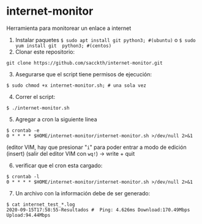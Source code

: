 # internet-monitor
Herramienta para monitorear un enlace a internet
1. Instalar paquetes
`$ sudo apt install git python3; #(ubuntu)` o 
`$ sudo yum install git  python3; #(centos)`
2. Clonar este repositorio:
```
git clone https://github.com/sacckth/internet-monitor.git
```
3. Asegurarse que el script tiene permisos de ejecución:
```
$ sudo chmod +x internet-monitor.sh; # una sola vez
```
4. Correr el script:
```
$ ./internet-monitor.sh
```
5. Agregar a cron la siguiente linea 
```
$ crontab -e 
0 * * * * $HOME/internet-monitor/internet-monitor.sh >/dev/null 2>&1
```
(editor VIM, hay que presionar "`i`" para poder entrar a modo de edición (insert)
(salir del editor VIM con `wq!`) -> write + quit

6. verificar que el cron esta cargado:
```
$ crontab -l
0 * * * * $HOME/internet-monitor/internet-monitor.sh >/dev/null 2>&1
```
7. Un archivo con la información debe de ser generado:
```
$ cat internet_test_*.log
2020-09-15T17:58:55-Resultados #  Ping: 4.626ms Download:170.49Mbps Upload:94.44Mbps
```
